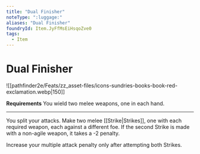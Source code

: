 ```yaml
---
title: "Dual Finisher"
noteType: ":luggage:"
aliases: "Dual Finisher"
foundryId: Item.JyFfMsEiHsqoZve0
tags:
  - Item
---
```


# Dual Finisher
![[pathfinder2e/Feats/zz_asset-files/icons-sundries-books-book-red-exclamation.webp|150]]

**Requirements** You wield two melee weapons, one in each hand.

* * *

You split your attacks. Make two melee [[Strike|Strikes]], one with each required weapon, each against a different foe. If the second Strike is made with a non-agile weapon, it takes a -2 penalty.

Increase your multiple attack penalty only after attempting both Strikes.
